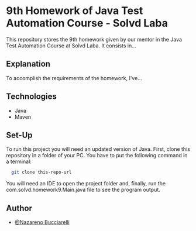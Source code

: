 # 9th Homework of Java Test Automation Course - Solvd Laba
This repository stores the 9th homework given by our mentor in the Java Test 
Automation Course at Solvd Laba. It consists in...

## Explanation

To accomplish the requirements of the homework, I've...

## Technologies

- Java
- Maven

## Set-Up

To run this project you will need an updated version of Java.
First, clone this repository in a folder of your PC.
You have to put the following command in a terminal:

```bash
  git clone this-repo-url
```
You will need an IDE to open the project folder and, finally, run the 
com.solvd.homework9.Main.java file to see the program output.

## Author

- [@Nazareno Bucciarelli](https://github.com/nazabucciarelli)
